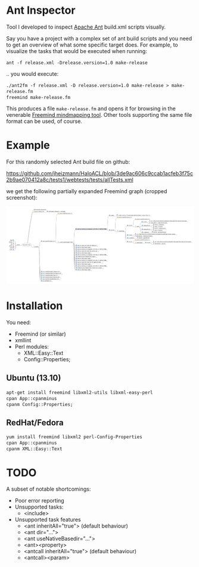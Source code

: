 # Ant Inspector

Tool I developed to inspect [Apache Ant](https://ant.apache.org) build.xml scripts visually.

Say you have a project with a complex set of ant build scripts and you need to get an overview of what some specific target does. For example, to visualize the tasks that would be executed when running:

```Shell
ant -f release.xml -Drelease.version=1.0 make-release
```

.. you would execute:

```Shell
./ant2fm -f release.xml -D release.version=1.0 make-release > make-release.fm
freemind make-release.fm
```

This produces a file `make-release.fm` and opens it for browsing in the venerable [Freemind mindmapping tool](http://freemind.sourceforge.net/wiki/index.php/Main_Page). Other tools supporting the same file format can be used, of course.

# Example

For this randomly selected Ant build file on github:

  https://github.com/jheizmann/HaloACL/blob/3de9ac606c9ccab1acfeb3f75c2b9ae070412a8c/tests1/webtests/tests/allTests.xml

we get the following partially expanded Freemind graph (cropped screenshot):

  <a href="https://raw.githubusercontent.com/NitorCreations/ant-inspector/master/images/example1.png"><img src="images/example1.png"></a>

# Installation

You need:

* Freemind (or similar)
* xmllint
* Perl modules:
    * XML::Easy::Text
    * Config::Properties;

## Ubuntu (13.10)

```Shell
apt-get install freemind libxml2-utils libxml-easy-perl
cpan App::cpanminus
cpanm Config::Properties;
```

## RedHat/Fedora

```Shell
yum install freemind libxml2 perl-Config-Properties
cpan App::cpanminus
cpanm XML::Easy::Text
```

# TODO

A subset of notable shortcomings:

* Poor error reporting
* Unsupported tasks:
    * &lt;include&gt;
* Unsupported task features
    * &lt;ant inheritAll="true"&gt; (default behaviour)
    * &lt;ant dir="..."&gt;
    * &lt;ant useNativeBasedir="..."&gt;
    * &lt;ant&gt;&lt;property&gt;
    * &lt;antcall inheritAll="true"&gt; (default behaviour)
    * &lt;antcall&gt;&lt;param&gt;
